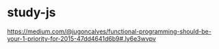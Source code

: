 # study-js

https://medium.com/@jugoncalves/functional-programming-should-be-your-1-priority-for-2015-47dd4641d6b9#.ly6e3wvpv
